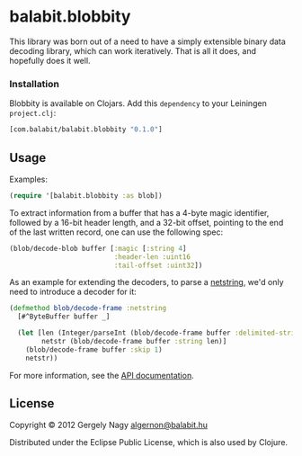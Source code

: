 # balabit.blobbity

This library was born out of a need to have a simply extensible binary
data decoding library, which can work iteratively. That is all it
does, and hopefully does it well.

### Installation

Blobbity is available on Clojars. Add this `dependency` to your
Leiningen `project.clj`:

```clojure
[com.balabit/balabit.blobbity "0.1.0"]
```

## Usage

Examples:

```clojure
(require '[balabit.blobbity :as blob])
```

To extract information from a buffer that has a 4-byte magic
identifier, followed by a 16-bit header length, and a 32-bit offset,
pointing to the end of the last written record, one can use the
following spec:

```clojure
(blob/decode-blob buffer [:magic [:string 4]
                          :header-len :uint16
                          :tail-offset :uint32])
```

As an example for extending the decoders, to parse a [netstring][2],
we'd only need to introduce a decoder for it:

```clojure
(defmethod blob/decode-frame :netstring
  [#^ByteBuffer buffer _]

  (let [len (Integer/parseInt (blob/decode-frame buffer :delimited-string [\:]))
        netstr (blob/decode-frame buffer :string len)]
    (blob/decode-frame buffer :skip 1)
    netstr))
```

 [2]: http://en.wikipedia.org/wiki/Netstring

For more information, see the [API documentation][3].

 [3]: http://algernon.github.com/balabit.blobbity/

## License

Copyright © 2012 Gergely Nagy <algernon@balabit.hu>

Distributed under the Eclipse Public License, which is also used by Clojure.
